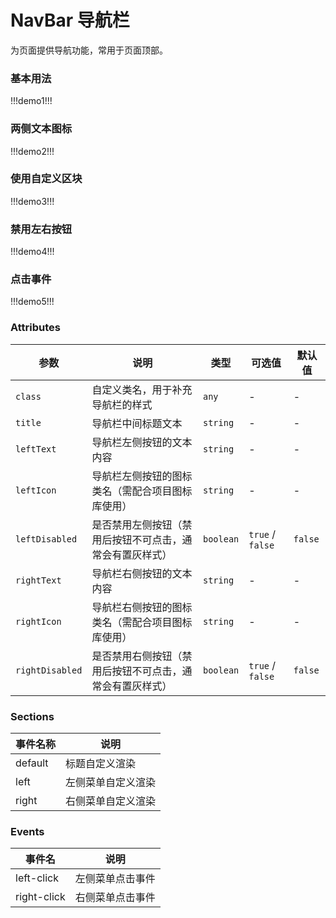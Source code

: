 # NavBar 导航栏

为页面提供导航功能，常用于页面顶部。

### 基本用法

!!!demo1!!!

### 两侧文本图标

!!!demo2!!!

### 使用自定义区块

!!!demo3!!!

### 禁用左右按钮

!!!demo4!!!

### 点击事件

!!!demo5!!!

### Attributes

| 参数            | 说明                                                     | 类型      | 可选值           | 默认值  |
| --------------- | -------------------------------------------------------- | --------- | ---------------- | ------- |
| `class`         | 自定义类名，用于补充导航栏的样式                         | `any`     | -                | -       |
| `title`         | 导航栏中间标题文本                                       | `string`  | -                | -       |
| `leftText`      | 导航栏左侧按钮的文本内容                                 | `string`  | -                | -       |
| `leftIcon`      | 导航栏左侧按钮的图标类名（需配合项目图标库使用）         | `string`  | -                | -       |
| `leftDisabled`  | 是否禁用左侧按钮（禁用后按钮不可点击，通常会有置灰样式） | `boolean` | `true` / `false` | `false` |
| `rightText`     | 导航栏右侧按钮的文本内容                                 | `string`  | -                | -       |
| `rightIcon`     | 导航栏右侧按钮的图标类名（需配合项目图标库使用）         | `string`  | -                | -       |
| `rightDisabled` | 是否禁用右侧按钮（禁用后按钮不可点击，通常会有置灰样式） | `boolean` | `true` / `false` | `false` |

### Sections

| 事件名称 | 说明               |
| -------- | ------------------ |
| default  | 标题自定义渲染     |
| left     | 左侧菜单自定义渲染 |
| right    | 右侧菜单自定义渲染 |

### Events

| 事件名      | 说明             |
| ----------- | ---------------- |
| left-click  | 左侧菜单点击事件 |
| right-click | 右侧菜单点击事件 |
